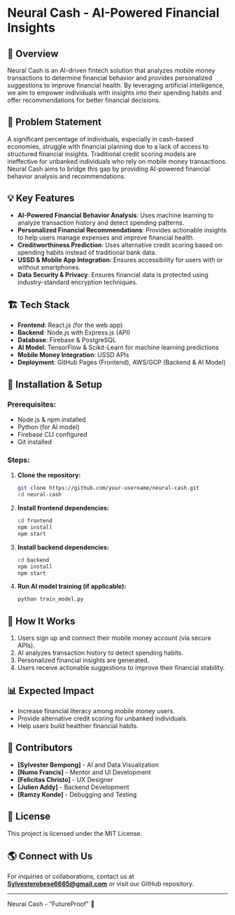 # Neural Cash - AI-Powered Financial Insights

## 🚀 Overview
Neural Cash is an AI-driven fintech solution that analyzes mobile money transactions to determine financial behavior and provides personalized suggestions to improve financial health. By leveraging artificial intelligence, we aim to empower individuals with insights into their spending habits and offer recommendations for better financial decisions.

## 🎯 Problem Statement
A significant percentage of individuals, especially in cash-based economies, struggle with financial planning due to a lack of access to structured financial insights. Traditional credit scoring models are ineffective for unbanked individuals who rely on mobile money transactions. Neural Cash aims to bridge this gap by providing AI-powered financial behavior analysis and recommendations.

## 💡 Key Features
- **AI-Powered Financial Behavior Analysis**: Uses machine learning to analyze transaction history and detect spending patterns.
- **Personalized Financial Recommendations**: Provides actionable insights to help users manage expenses and improve financial health.
- **Creditworthiness Prediction**: Uses alternative credit scoring based on spending habits instead of traditional bank data.
- **USSD & Mobile App Integration**: Ensures accessibility for users with or without smartphones.
- **Data Security & Privacy**: Ensures financial data is protected using industry-standard encryption techniques.

## 🏗️ Tech Stack
- **Frontend**: React.js (for the web app)
- **Backend**: Node.js with Express.js (API)
- **Database**: Firebase & PostgreSQL
- **AI Model**: TensorFlow & Scikit-Learn for machine learning predictions
- **Mobile Money Integration**: USSD APIs
- **Deployment**: GitHub Pages (Frontend), AWS/GCP (Backend & AI Model)

## 🔧 Installation & Setup
### Prerequisites:
- Node.js & npm installed
- Python (for AI model)
- Firebase CLI configured
- Git installed

### Steps:
1. **Clone the repository:**
   ```bash
   git clone https://github.com/your-username/neural-cash.git
   cd neural-cash
   ```
2. **Install frontend dependencies:**
   ```bash
   cd frontend
   npm install
   npm start
   ```
3. **Install backend dependencies:**
   ```bash
   cd backend
   npm install
   npm start
   ```
4. **Run AI model training (if applicable):**
   ```bash
   python train_model.py
   ```

## 📌 How It Works
1. Users sign up and connect their mobile money account (via secure APIs).
2. AI analyzes transaction history to detect spending habits.
3. Personalized financial insights are generated.
4. Users receive actionable suggestions to improve their financial stability.

## 📊 Expected Impact
- Increase financial literacy among mobile money users.
- Provide alternative credit scoring for unbanked individuals.
- Help users build healthier financial habits.

## 🤝 Contributors
- **[Sylvester Bempong]** - AI and Data Visualization
- **[Numo Francis]** - Mentor and UI Development
- **[Felicitas Christo]** - UX Designer
- **[Julien Addy]** - Backend Development
- **[Ramzy Konde]** - Debugging and Testing

## 📜 License
This project is licensed under the MIT License.

## 🌎 Connect with Us
For inquiries or collaborations, contact us at **Sylvesterobese6665@gmail.com** or visit our GitHub repository.

---
Neural Cash - "FutureProof" 🚀
